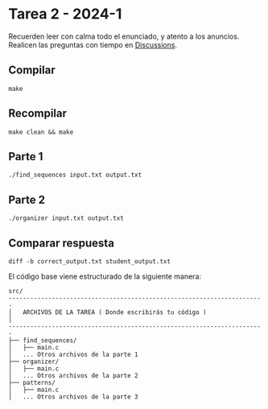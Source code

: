 # Tarea 2 - 2024-1

Recuerden leer con calma todo el enunciado, y atento a los anuncios.
Realicen las preguntas con tiempo en [Discussions](https://github.com/orgs/IIC2133-PUC/discussions).

## Compilar

```
make
```

## Recompilar

```
make clean && make
```

## Parte 1

```
./find_sequences input.txt output.txt
```

## Parte 2

```
./organizer input.txt output.txt
```

## Comparar respuesta

```
diff -b correct_output.txt student_output.txt
```

El código base viene estructurado de la siguiente manera: 

```
src/
-----------------------------------------------------------------------
│   ARCHIVOS DE LA TAREA ( Donde escribirás tu código )               │
-----------------------------------------------------------------------
├── find_sequences/
│   ├── main.c
│   ... Otros archivos de la parte 1
├── organizer/
│   ├── main.c
│   ... Otros archivos de la parte 2
├── patterns/
│   ├── main.c
│   ... Otros archivos de la parte 3

```
